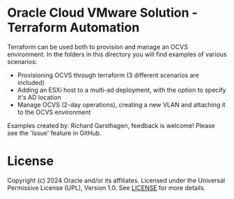 # Oracle Cloud VMware Solution - Terraform Automation

Terraform can be used both to provision and manage an OCVS environment. In the folders in this directory  you will find examples of various scenarios:

- Provisioning OCVS through terraform (3 different scenarios are included)
- Adding an ESXi host to a multi-ad deployment, with the option to specify it's AD location
- Manage OCVS (2-day operations), creating a new VLAN and attaching it to the OCVS environment

Examples created by: Richard Garsthagen, feedback is welcome! Please see the 'Issue' feature in GitHub.

# License
Copyright (c) 2024 Oracle and/or its affiliates.
Licensed under the Universal Permissive License (UPL), Version 1.0.
See [LICENSE](https://github.com/oracle-devrel/technology-engineering/blob/main/LICENSE) for more details.
